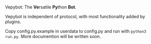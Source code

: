 Vepybot: The **Ve**rsatile **Py**thon **Bot**.

Vepybot is independent of protocol, with most functionality added by plugins.

Copy config.py.example in userdata to config.py and run with `python3 run.py`.
More documention will be written soon.
